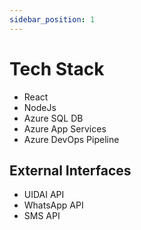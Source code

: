 ```yaml
---
sidebar_position: 1
---
```


# Tech Stack 

- React
- NodeJs
- Azure SQL DB
- Azure App Services
- Azure DevOps Pipeline

## External Interfaces
- UIDAI API
- WhatsApp API
- SMS API
